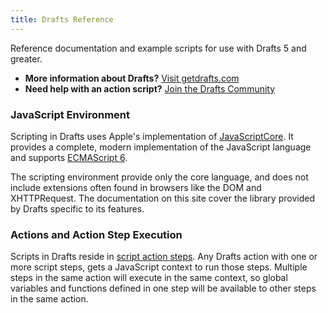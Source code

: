 ```yaml
---
title: Drafts Reference
---
```


Reference documentation and example scripts for use with Drafts 5 and greater.

- **More information about Drafts?** [Visit getdrafts.com](http://getdrafts.com/)
- **Need help with an action script?** [Join the Drafts Community](https://forums.getdrafts.com/)

### JavaScript Environment

Scripting in Drafts uses Apple's implementation of [JavaScriptCore](https://developer.apple.com/documentation/javascriptcore). It provides a complete, modern implementation of the JavaScript language and supports [ECMAScript 6](https://webkit.org/blog/6756/es6-feature-complete/).

The scripting environment provide only the core language, and does not include extensions often found in browsers like the DOM and XHTTPRequest. The documentation on this site cover the library provided by Drafts specific to its features.

### Actions and Action Step Execution

Scripts in Drafts reside in [script action steps](http://getdrafts.com/actions/steps/script). Any Drafts action with one or more script steps, gets a JavaScript context to run those steps. Multiple steps in the same action will execute in the same context, so global variables and functions defined in one step will be available to other steps in the same action.
